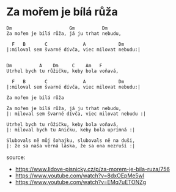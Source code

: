 # Za mořem je bílá růža

```
Dm                     Gm          Dm
Za mořem je bílá růža, já ju trhat nebudu,

  F   B       C             A            Dm
|:miloval sem švarné dívča, viec milovat nebudu:|


Dm          A    Dm     C    Am   F
Utrhel bych tu růžičku, keby bola voňavá,

  F   B       C             A            Dm
|:miloval sem švarné dívča, viec milovat nebudu:|
```


```
Za mořem je bílá růža

Za mořem je bílá růža, já ju trhat nebudu,
|: miloval sem švarné dívča, viec milovat nebudu :|

Utrhel bych tu růžičku, keby bola voňavá, 
|: miloval bych tu Aničku, keby bola uprímná :|

Slubovals ně můj šohajku, slubovals ně na duši,
|: že sa naša věrná láska, že sa ona nezruší :|

```


source:
* https://www.lidove-pisnicky.cz/p/za-morem-je-bila-ruza/756
* https://www.youtube.com/watch?v=8dxOEpMe5wI
* https://www.youtube.com/watch?v=EMq7uETONZg

